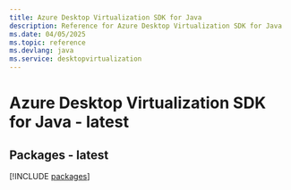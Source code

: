 ```yaml
---
title: Azure Desktop Virtualization SDK for Java
description: Reference for Azure Desktop Virtualization SDK for Java
ms.date: 04/05/2025
ms.topic: reference
ms.devlang: java
ms.service: desktopvirtualization
---
```

# Azure Desktop Virtualization SDK for Java - latest
## Packages - latest
[!INCLUDE [packages](desktop-virtualization-index.md)]
